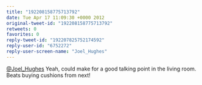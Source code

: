 ```yaml
---
title: "192208158775713792"
date: Tue Apr 17 11:09:30 +0000 2012
original-tweet-id: "192208158775713792"
retweets: 0
favorites: 0
reply-tweet-id: "192207825752174592"
reply-user-id: "6752272"
reply-user-screen-name: "Joel_Hughes"
---
```

<a href="https://twitter.com/Joel_Hughes">@Joel_Hughes</a> Yeah, could make for a good talking point in the living room. Beats buying cushions from next!

